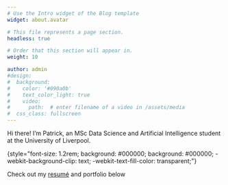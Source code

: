 ```yaml
---
# Use the Intro widget of the Blog template
widget: about.avatar

# This file represents a page section.
headless: true

# Order that this section will appear in.
weight: 10

author: admin
#design:
#  background:
#    color: '#090a0b'
#    text_color_light: true
#    video:
#      path:  # enter filename of a video in /assets/media
#  css_class: fullscreen
---
```


Hi there! I’m Patrick, an MSc Data Science and Artificial Intelligence student at the University of Liverpool.

{style="font-size: 1.2rem; background: #000000; background: #000000; -webkit-background-clip: text; -webkit-text-fill-color: transparent;"}


Check out my [resumé](/about/) and portfolio below
